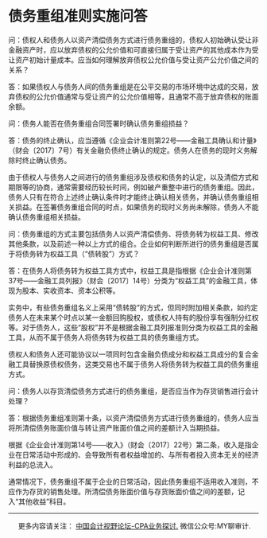 ﻿债务重组准则实施问答
==========

问：债权人和债务人以资产清偿债务方式进行债务重组的，债权人初始确认受让非金融资产时，应以放弃债权的公允价值和可直接归属于受让资产的其他成本作为受让资产初始计量成本。应当如何理解放弃债权公允价值与受让资产公允价值之间的关系？

答：如果债权人与债务人间的债务重组是在公平交易的市场环境中达成的交易，放弃债权的公允价值通常与受让资产的公允价值相等，且通常不高于放弃债权的账面余额。

问：债务人能否在债务重组合同签署时确认债务重组损益？

答：债务的终止确认，应当遵循《企业会计准则第22号——金融工具确认和计量》（财会〔2017〕7号）有关金融负债终止确认的规定。债务人在债务的现时义务解除时终止确认债务。

由于债权人与债务人之间进行的债务重组涉及债权和债务的认定，以及清偿方式和期限等的协商，通常需要经历较长时间，例如破产重整中进行的债务重组。因此，债务人只有在符合上述终止确认条件时才能终止确认相关债务，并确认债务重组相关损益。在签署债务重组合同的时点，如果债务的现时义务尚未解除，债务人不能确认债务重组相关损益。

问：债务重组的方式主要包括债务人以资产清偿债务、将债务转为权益工具、修改其他条款，以及前述一种以上方式的组合。企业如何判断所进行的债务重组是否属于将债务转为权益工具（“债转股”）方式？

答：在债务人将债务转为权益工具方式中，权益工具是指根据《企业会计准则第37号——金融工具列报》（财会〔2017〕14号）分类为“权益工具”的金融工具，体现为股本、实收资本、资本公积等。

实务中，有些债务重组名义上采用“债转股”的方式，但同时附加相关条款，如约定债务人在未来某个时点以某一金额回购股权，或债权人持有的股份享有强制分红权等。对于债务人，这些“股权”并不是根据金融工具列报准则分类为权益工具的金融工具，从而不属于债务人将债务转为权益工具的债务重组方式。

债权人和债务人还可能协议以一项同时包含金融负债成分和权益工具成分的复合金融工具替换原债权债务，这类交易也不属于债务人将债务转为权益工具的债务重组方式。

问：债务人以存货清偿债务方式进行的债务重组，是否应当作为存货销售进行会计处理？

答：根据债务重组准则第十条，以资产清偿债务方式进行债务重组的，债务人应当将所清偿债务账面价值与转让资产账面价值之间的差额计入当期损益。

根据《企业会计准则第14号——收入》（财会〔2017〕22号）第二条，收入是指企业在日常活动中形成的、会导致所有者权益增加的、与所有者投入资本无关的经济利益的总流入。

通常情况下，债务重组不属于企业的日常活动，因此债务重组不适用收入准则，不应作为存货的销售处理。所清偿债务账面价值与存货账面价值之间的差额，记入“其他收益”科目。

* * *

     更多内容请关注： [中国会计视野论坛-CPA业务探讨.](https://bbs.esnai.com/thread-5354530-1-3.html) 微信公众号:MY聊审计.